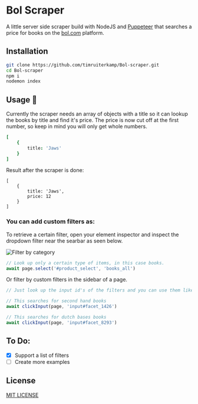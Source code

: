# Bol Scraper
A little server side scraper build with NodeJS and [Puppeteer](https://github.com/GoogleChrome/puppeteer) that searches a price for books on the [bol.com](https://bol.com) platform.

## Installation
```bash
git clone https://github.com/timruiterkamp/Bol-scraper.git  
cd Bol-scraper  
npm i
nodemon index
```

## Usage 🚀
Currently the scraper needs an array of objects with a title so it can lookup the books by title and find it's price. The price is now cut off at the first number, so keep in mind you will only get whole numbers.

```J
[
    { 
        title: 'Jaws'
    }
]
```
Result after the scraper is done:
```Js
[ 
    { 
        title: 'Jaws', 
        price: 12 
    }
]
```

### You can add custom filters as:

  
To retrieve a certain filter, open your element inspector and inspect the dropdown filter near the searbar as seen below.
  
![Filter by category]('https://github.com/timruiterkamp/Bol-scraper/blob/master/searchbar.png')  
  
``` Javascript 
// Look up only a certain type of items, in this case books.
await page.select('#product_select', 'books_all')

```
  
Or filter by custom filters in the sidebar of a page.

```Javascript
// Just look up the input id's of the filters and you can use them like this:

// This searches for second hand books
await clickInput(page, 'input#facet_1426')

// This searches for dutch bases books
await clickInput(page, 'input#facet_8293')
```

## To Do: 
- [X] Support a list of filters
- [ ] Create more examples 

## License
[MIT LICENSE](license.txt)